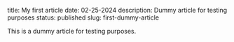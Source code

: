 title: My first article
date: 02-25-2024
description: Dummy article for testing purposes
status: published
slug: first-dummy-article

This is a dummy article for testing purposes.

